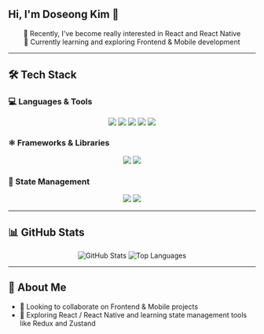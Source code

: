 ## Hi, I'm Doseong Kim 👋

<p align="center">
  🌱 Recently, I've become really interested in React and React Native <br>
  🌱 Currently learning and exploring Frontend & Mobile development
</p>

---

## 🛠 Tech Stack

### 💻 Languages & Tools
<p align="center">
  <img src="https://img.shields.io/badge/HTML5-E34F26?style=for-the-badge&logo=html5&logoColor=white" />
  <img src="https://img.shields.io/badge/CSS3-1572B6?style=for-the-badge&logo=css3&logoColor=white" />
  <img src="https://img.shields.io/badge/JavaScript-F7DF1E?style=for-the-badge&logo=javascript&logoColor=black" />
  <img src="https://img.shields.io/badge/TypeScript-3178C6?style=for-the-badge&logo=typescript&logoColor=white" />
  <img src="https://img.shields.io/badge/Java-007396?style=for-the-badge&logo=java&logoColor=white" />
</p>

### ⚛️ Frameworks & Libraries
<p align="center">
  <img src="https://img.shields.io/badge/React-61DAFB?style=for-the-badge&logo=react&logoColor=black" />
  <img src="https://img.shields.io/badge/React%20Native-61DAFB?style=for-the-badge&logo=react&logoColor=black" />
</p>

### 🔄 State Management
<p align="center">
  <img src="https://img.shields.io/badge/Redux-764ABC?style=for-the-badge&logo=redux&logoColor=white" />
  <img src="https://img.shields.io/badge/Zustand-181717?style=for-the-badge&logoColor=white" />
</p>

---

## 📊 GitHub Stats
<p align="center">
  <img src="https://github-readme-stats.vercel.app/api?username=HappyJs-spring&show_icons=true&theme=radical" alt="GitHub Stats" />
  <img src="https://github-readme-stats.vercel.app/api/top-langs/?username=HappyJs-spring&layout=compact&theme=radical" alt="Top Languages" />
</p>


---

## 💬 About Me
- 👯 Looking to collaborate on Frontend & Mobile projects  
- 🌱 Exploring React / React Native and learning state management tools like Redux and Zustand
